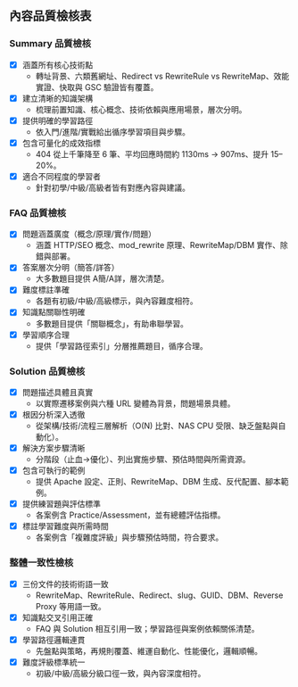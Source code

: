 ## 內容品質檢核表

### Summary 品質檢核
- [x] 涵蓋所有核心技術點
  - 轉址背景、六類舊網址、Redirect vs RewriteRule vs RewriteMap、效能實證、快取與 GSC 驗證皆有覆蓋。
- [x] 建立清晰的知識架構
  - 梳理前置知識、核心概念、技術依賴與應用場景，層次分明。
- [x] 提供明確的學習路徑
  - 依入門/進階/實戰給出循序學習項目與步驟。
- [x] 包含可量化的成效指標
  - 404 從上千筆降至 6 筆、平均回應時間約 1130ms → 907ms、提升 15–20%。
- [x] 適合不同程度的學習者
  - 針對初學/中級/高級者皆有對應內容與建議。

### FAQ 品質檢核
- [x] 問題涵蓋廣度（概念/原理/實作/問題）
  - 涵蓋 HTTP/SEO 概念、mod_rewrite 原理、RewriteMap/DBM 實作、除錯與部署。
- [x] 答案層次分明（簡答/詳答）
  - 大多數題目提供 A簡/A詳，層次清楚。
- [x] 難度標註準確
  - 各題有初級/中級/高級標示，與內容難度相符。
- [x] 知識點關聯性明確
  - 多數題目提供「關聯概念」，有助串聯學習。
- [x] 學習順序合理
  - 提供「學習路徑索引」分層推薦題目，循序合理。

### Solution 品質檢核
- [x] 問題描述具體且真實
  - 以實際遷移案例與六種 URL 變體為背景，問題場景具體。
- [x] 根因分析深入透徹
  - 從架構/技術/流程三層解析（O(N) 比對、NAS CPU 受限、缺乏盤點與自動化）。
- [x] 解決方案步驟清晰
  - 分階段（止血→優化）、列出實施步驟、預估時間與所需資源。
- [x] 包含可執行的範例
  - 提供 Apache 設定、正則、RewriteMap、DBM 生成、反代配置、腳本範例。
- [x] 提供練習題與評估標準
  - 各案例含 Practice/Assessment，並有總體評估指標。
- [x] 標註學習難度與所需時間
  - 各案例含「複雜度評級」與步驟預估時間，符合要求。

### 整體一致性檢核
- [x] 三份文件的技術術語一致
  - RewriteMap、RewriteRule、Redirect、slug、GUID、DBM、Reverse Proxy 等用語一致。
- [x] 知識點交叉引用正確
  - FAQ 與 Solution 相互引用一致；學習路徑與案例依賴關係清楚。
- [x] 學習路徑邏輯連貫
  - 先盤點與策略，再規則覆蓋、維運自動化、性能優化，邏輯順暢。
- [x] 難度評級標準統一
  - 初級/中級/高級分級口徑一致，與內容深度相符。